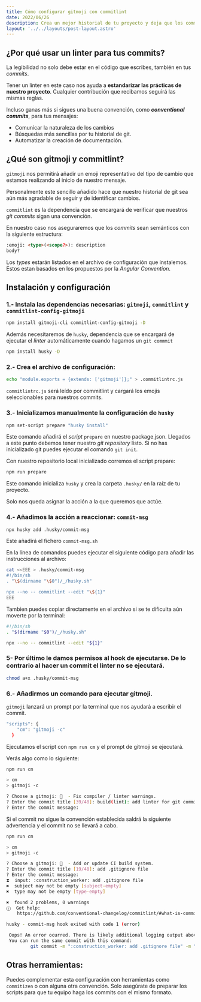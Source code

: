 ```yaml
---
title: Cómo configurar gitmoji con commitlint
date: 2022/06/26
description: Crea un mejor historial de tu proyecto y deja que los commits hablen por ti. Aprende a configurar gitmoji para que funcione con commitlint.
layout: '../../layouts/post-layout.astro'
---
```


## ¿Por qué usar un linter para tus commits?

La legibilidad no solo debe estar en el código que escribes, también en tus *commits*. 

Tener un linter en este caso nos ayuda a **estandarizar las prácticas de nuestro proyecto**. Cualquier contribución que recibamos seguirá las mismas reglas.

Incluso ganas más si sigues una buena convención, como ***conventional commits***, para tus mensajes:

- Comunicar la naturaleza de los cambios
- Búsquedas más sencillas por tu historial de git.
- Automatizar la creación de documentación.

## ¿Qué son gitmoji y commitlint?

`gitmoji` nos permitirá añadir un emoji representativo del tipo de cambio que estamos realizando al inicio de nuestro mensaje. 

Personalmente este sencillo añadido hace que nuestro historial de git sea aún más agradable de seguir y de identificar cambios.

`commitlint` es la dependencia que se encargará de verificar que nuestros *git commits* sigan una convención. 

En nuestro caso nos aseguraremos que los *commits* sean semánticos con la siguiente estructura:

```html
:emoji: <type>(<scope?>): description
body?
```

Los *types* estarán listados en el archivo de configuración que instalemos. Estos estan basados en los propuestos por la *Angular Convention*.

## Instalación y configuración

### 1.- Instala las dependencias necesarias: `gitmoji`, `commitlint` y `commitlint-config-gitmoji`

```bash
npm install gitmoji-cli commitlint-config-gitmoji -D
```

Además necesitaremos de `husky`, dependencia que se encargará de ejecutar el _linter_ automáticamente cuando hagamos un `git commmit`

```bash
npm install husky -D
```

### 2.- Crea el archivo de configuración:

```bash
echo "module.exports = {extends: ['gitmoji']};" > .commitlintrc.js
```
`commitlintrc.js` será leído por commitlint y cargará los emojis seleccionables para nuestros commits.


### 3.- Inicializamos manualmente la configuración de `husky`

```bash
npm set-script prepare "husky install"
```

Este comando añadirá el *script*  `prepare` en nuestro package.json. Llegados a este punto debemos tener nuestro *git repository* listo. Si no has inicializado git puedes ejecutar el comando `git init`.

Con nuestro repositorio local inicializado corremos el script prepare:

```bash
npm run prepare
```

Este comando inicializa `husky` y crea la carpeta `.husky/` en la raíz de tu proyecto. 

Solo nos queda asignar la acción a la que queremos que actúe.

### 4.- Añadimos la acción a reaccionar: `commit-msg`

```bash
npx husky add .husky/commit-msg
```

Este añadirá el fichero `commit-msg.sh`

En la línea de comandos puedes ejecutar el siguiente código para añadir las instrucciones al archivo:

```bash
cat <<EEE > .husky/commit-msg
#!/bin/sh
. "\$(dirname "\$0")/_/husky.sh"

npx --no -- commitlint --edit "\${1}"
EEE
```

Tambien puedes copiar directamente en el archivo si se te dificulta aún moverte por la terminal:

```bash
#!/bin/sh
. "$(dirname "$0")/_/husky.sh"

npx --no -- commitlint --edit "${1}"
```

### 5- Por último le damos permisos al hook de ejecutarse. De lo contrario al hacer un commit el linter no se ejecutará.

```bash
chmod a+x .husky/commit-msg
```

### 6.- Añadirmos un comando para ejecutar gitmoji.

`gitmoji` lanzará un prompt por la terminal que nos ayudará a escribir el commit.

```bash
"scripts": {
    "cm": "gitmoji -c"
  }
```

Ejecutamos el script con `npm run cm` y el prompt de gitmoji se ejecutará.

Verás algo como lo siguiente:

```bash
npm run cm

> cm
> gitmoji -c

? Choose a gitmoji: 🚨  - Fix compiler / linter warnings.
? Enter the commit title [39/48]: build(lint): add linter for git commits
? Enter the commit message:
```

Si el commit no sigue la convención establecida saldrá la siguiente advertencia y el commit no se llevará a cabo.

```bash
npm run cm

> cm
> gitmoji -c

? Choose a gitmoji: 👷  - Add or update CI build system.
? Enter the commit title [19/48]: add .gitignore file
? Enter the commit message:
⧗  input: :construction_worker: add .gitignore file
✖  subject may not be empty [subject-empty]
✖  type may not be empty [type-empty]

✖  found 2 problems, 0 warnings
ⓘ  Get help: 
    https://github.com/conventional-changelog/commitlint/#what-is-commitlint

husky - commit-msg hook exited with code 1 (error)

 Oops! An error ocurred. There is likely additional logging output above.
 You can run the same commit with this command:
         git commit -m ":construction_worker: add .gitignore file" -m ""
```

## Otras herramientas:

Puedes complementar esta configuración con herramientas como `commitizen` o con alguna otra convención. Solo asegúrate de preparar los scripts para que tu equipo haga los commits con el mismo formato.
